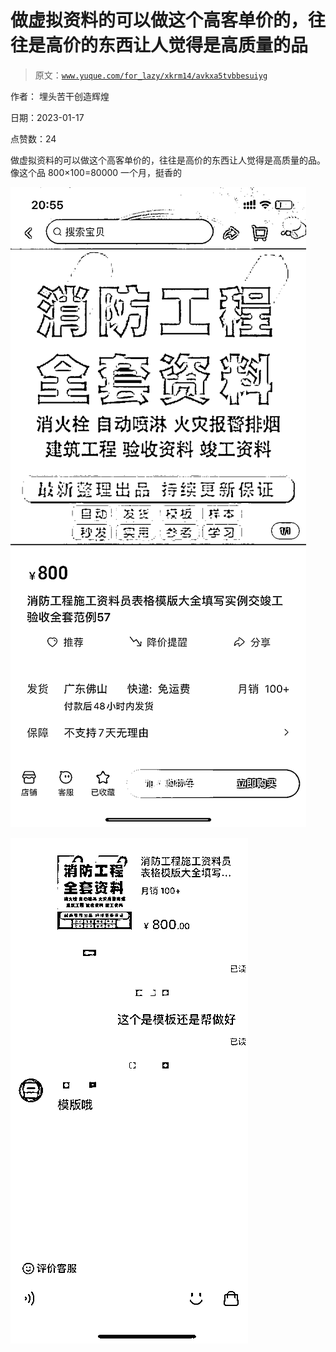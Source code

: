 # 做虚拟资料的可以做这个高客单价的，往往是高价的东西让人觉得是高质量的品

> 原文：[`www.yuque.com/for_lazy/xkrm14/avkxa5tvbbesuiyg`](https://www.yuque.com/for_lazy/xkrm14/avkxa5tvbbesuiyg)



作者： 埋头苦干创造辉煌 

日期：2023-01-17 

点赞数：24 

做虚拟资料的可以做这个高客单价的，往往是高价的东西让人觉得是高质量的品。像这个品 800×100=80000 一个月，挺香的 

![](img/9c281eea7f14efc8f91a281b13610865.png) 

![](img/f975a2572a4bcc3f1130bcbd41afae9e.png)  

